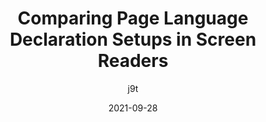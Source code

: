 ---
author: j9t
date: 2021-09-28
permalink: false
tags:
  - accessibility
  - html
  - http
  - user-agents
  - assistive-tech
  - comparisons
target_url: https://meiert.com/en/blog/page-language-in-screen-readers/
title: Comparing Page Language Declaration Setups in Screen Readers
---